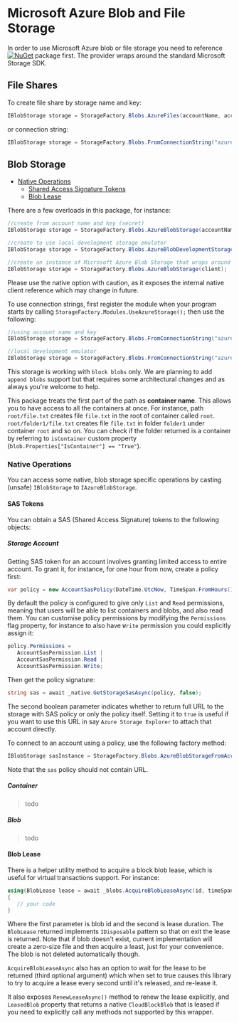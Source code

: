 # Microsoft Azure Blob and File Storage

In order to use Microsoft Azure blob or file storage you need to reference [![NuGet](https://img.shields.io/nuget/v/Storage.Net.Microsoft.Azure.Storage.svg)](https://www.nuget.org/packages/Storage.Net.Microsoft.Azure.Storage/) package first. The provider wraps around the standard Microsoft Storage SDK.

## File Shares

To create file share by storage name and key:

```csharp
IBlobStorage storage = StorageFactory.Blobs.AzureFiles(accountName, accountKey);
```

or connection string:

```csharp
IBlobStorage storage = StorageFactory.Blobs.FromConnectionString("azure.file://account=account_name;key=secret_value");
```

## Blob Storage

- [Native Operations](#native-operations)
  - [Shared Access Signature Tokens](#sas-tokens)
  - [Blob Lease](#blob-lease)

There are a few overloads in this package, for instance:

```csharp
//create from account name and key (secret)
IBlobStorage storage = StorageFactory.Blobs.AzureBlobStorage(accountName, accountKey);

//create to use local development storage emulator
IBlobStorage storage = StorageFactory.Blobs.AzureBlobDevelopmentStorage();

//create an instance of Microsoft Azure Blob Storage that wraps around native CloudBlobClient
IBlobStorage storage = StorageFactory.Blobs.AzureBlobStorage(client);
```

Please use the native option with caution, as it exposes the internal native client reference which may change in future.

To use connection strings, first register the module when your program starts by calling `StorageFactory.Modules.UseAzureStorage();` then use the following:

```csharp
//using account name and key
IBlobStorage storage = StorageFactory.Blobs.FromConnectionString("azure.blob://account=account_name;key=secret_value");

//local development emulator
IBlobStorage storage = StorageFactory.Blobs.FromConnectionString("azure.blob://development=true");
```

This storage is working with `block blobs` only. We are planning to add `append blobs` support but that requires some architectural changes and as always you're welcome to help.

This package treats the first part of the path as **container name**. This allows you to have access to all the containers at once. For instance, path `root/file.txt` creates file `file.txt` in the root of container called `root`. `root/folder1/file.txt` creates file `file.txt` in folder `folder1` under container `root` and so on. You can check if the folder returned is a container by referring to `isContainer` custom property (`blob.Properties["IsContainer"] == "True"`).


### Native Operations

You can access some native, blob storage specific operations by casting (unsafe) `IBlobStorage` to `IAzureBlobStorage`.

#### SAS Tokens

You can obtain a SAS (Shared Access Signature) tokens to the following objects:

##### Storage Account

Getting SAS token for an account involves granting limited access to entire account. To grant it, for instance, for one hour from now, create a policy first:

```csharp
var policy = new AccountSasPolicy(DateTime.UtcNow, TimeSpan.FromHours(1));
```

By default the policy is configured to give only `List` and `Read` permissions, meaning that users will be able to list containers and blobs, and also read them. You can customise policy permissions by modifying the `Permissions` flag property, for instance to also have `Write` permission you could explicitly assign it:

```csharp
policy.Permissions =
   AccountSasPermission.List |
   AccountSasPermission.Read |
   AccountSasPermission.Write;
```

Then get the policy signature:

```csharp
string sas = await _native.GetStorageSasAsync(policy, false);
```

The second boolean parameter indicates whether to return full URL to the storage with SAS policy or only the policy itself. Setting it to `true` is useful if you want to use this URL in say `Azure Storage Explorer` to attach that account directly.

To connect to an account using a policy, use the following factory method:

```csharp
IBlobStorage sasInstance = StorageFactory.Blobs.AzureBlobStorageFromAccountSas("accountName", sas);
```

Note that the `sas` policy should not contain URL.


##### Container

> todo

##### Blob

> todo

#### Blob Lease

There is a helper utility method to acquire a block blob lease, which is useful for virtual transactions support. For instance:


```csharp
using(BlobLease lease = await _blobs.AcquireBlobLeaseAsync(id, timeSpan))
{
   // your code
}
```

Where the first parameter is blob id and the second is lease duration. The `BlobLease` returned implements `IDisposable` pattern so that on exit the lease is returned. Note that if blob doesn't exist, current implementation will create a zero-size file and then acquire a least, just for your convenience. The blob is not deleted automatically though.

`AcquireBlobLeaseAsync` also has an option to wait for the lease to be returned (third optional argument) which when set to true causes this library to try to acquire a lease every second until it's released, and re-lease it.

It also exposes `RenewLeaseAsync()` method to renew the lease explicitly, and `LeasedBlob` property that returns a native `CloudBlockBlob` that is leased if you need to explicitly call any methods not supported by this wrapper.
